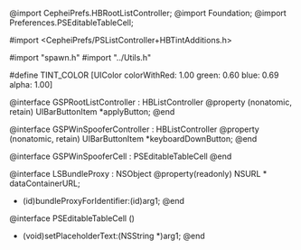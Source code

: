 @import CepheiPrefs.HBRootListController;
@import Foundation;
@import Preferences.PSEditableTableCell;

#import <CepheiPrefs/PSListController+HBTintAdditions.h>

#import "spawn.h"
#import "../Utils.h"

#define TINT_COLOR [UIColor colorWithRed: 1.00 green: 0.60 blue: 0.69 alpha: 1.00]

@interface GSPRootListController : HBListController
@property (nonatomic, retain) UIBarButtonItem *applyButton;
@end

@interface GSPWinSpooferController : HBListController
@property (nonatomic, retain) UIBarButtonItem *keyboardDownButton;
@end

@interface GSPWinSpooferCell : PSEditableTableCell
@end

@interface LSBundleProxy : NSObject
@property(readonly) NSURL * dataContainerURL;
+ (id)bundleProxyForIdentifier:(id)arg1;
@end

@interface PSEditableTableCell ()
- (void)setPlaceholderText:(NSString *)arg1;
@end
